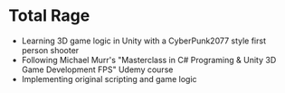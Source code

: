 # Total Rage
- Learning 3D game logic in Unity with a CyberPunk2077 style first person shooter
- Following Michael Murr's "Masterclass in C# Programing & Unity 3D Game Development FPS" Udemy course
- Implementing original scripting and game logic

